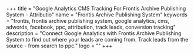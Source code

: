 +++
title = "Google Analytics CMS Tracking For Frontis Archive Publishing System - Attributio"
name = "Frontis Archive Publishing System"
keywords = "frontis, frontis archive publishing system, google analytics, cms, adwords, facebook, ppc, attribution, track leads, conversion tracking"
description = "Connect Google Analytics with Frontis Archive Publishing System to find out where your leads are coming from. Track leads from the source - from search to ppc."
logo = ""
+++
